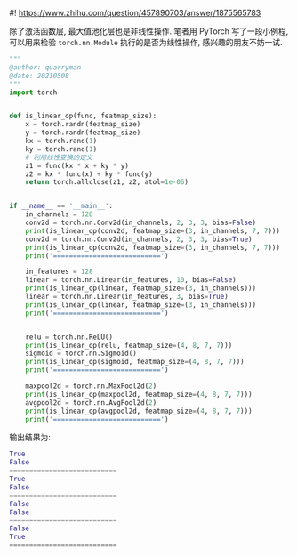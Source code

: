 #! https://www.zhihu.com/question/457890703/answer/1875565783

[comment]: <> (Answer URL: https://www.zhihu.com/question/457890703/answer/1875565783)
[comment]: <> (深度学习中除了激活函数，其他使模型获取非线性表达能力的方式有哪些？)
[comment]: <> (Author Name: https://www.zhihu.com/people/quarrying)

除了激活函数层, 最大值池化层也是非线性操作. 笔者用 PyTorch 写了一段小例程, 可以用来检验 `torch.nn.Module` 执行的是否为线性操作, 感兴趣的朋友不妨一试.

```python
"""
@author: quarryman
@date: 20210508
"""
import torch


def is_linear_op(func, featmap_size):
    x = torch.randn(featmap_size)
    y = torch.randn(featmap_size)
    kx = torch.rand(1)
    ky = torch.rand(1)
    # 利用线性变换的定义
    z1 = func(kx * x + ky * y)
    z2 = kx * func(x) + ky * func(y)
    return torch.allclose(z1, z2, atol=1e-06)


if __name__ == '__main__':
    in_channels = 128
    conv2d = torch.nn.Conv2d(in_channels, 2, 3, 3, bias=False)
    print(is_linear_op(conv2d, featmap_size=(3, in_channels, 7, 7)))
    conv2d = torch.nn.Conv2d(in_channels, 2, 3, 3, bias=True)
    print(is_linear_op(conv2d, featmap_size=(3, in_channels, 7, 7)))
    print('===========================')

    in_features = 128
    linear = torch.nn.Linear(in_features, 10, bias=False)
    print(is_linear_op(linear, featmap_size=(3, in_channels)))
    linear = torch.nn.Linear(in_features, 3, bias=True)
    print(is_linear_op(linear, featmap_size=(3, in_channels)))
    print('===========================')


    relu = torch.nn.ReLU()
    print(is_linear_op(relu, featmap_size=(4, 8, 7, 7)))
    sigmoid = torch.nn.Sigmoid()
    print(is_linear_op(sigmoid, featmap_size=(4, 8, 7, 7)))
    print('===========================')

    maxpool2d = torch.nn.MaxPool2d(2)
    print(is_linear_op(maxpool2d, featmap_size=(4, 8, 7, 7)))
    avgpool2d = torch.nn.AvgPool2d(2)
    print(is_linear_op(avgpool2d, featmap_size=(4, 8, 7, 7)))
    print('===========================')
```
输出结果为:
```python
True
False
===========================
True
False
===========================
False
False
===========================
False
True
===========================
```

